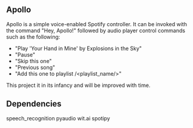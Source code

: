 ## Apollo

Apollo is a simple voice-enabled Spotify controller. It can be invoked with the command "Hey, Apollo!" followed 
by audio player control commands such as the following:

- "Play 'Your Hand in Mine' by Explosions in the Sky"
- "Pause"
- "Skip this one"
- "Previous song"
- "Add this one to playlist /<playlist_name/>"

This project it in its infancy and will be improved with time. 

## Dependencies
speech_recognition
pyaudio
wit.ai
spotipy 
